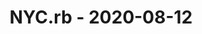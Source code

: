 ---
layout: post
title: NYC.rb - 2020-08-12
datetime: '2020-08-12T17:30:00-04:00'
name: NYC.rb
external_url: https://www.meetup.com/NYC-rb/events/rsjnsrybclbqb/
online_event: true
year_month: 2020-08
---